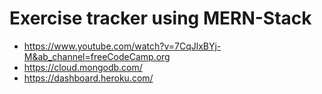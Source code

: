 # Exercise tracker using MERN-Stack
* https://www.youtube.com/watch?v=7CqJlxBYj-M&ab_channel=freeCodeCamp.org
* https://cloud.mongodb.com/
* https://dashboard.heroku.com/
